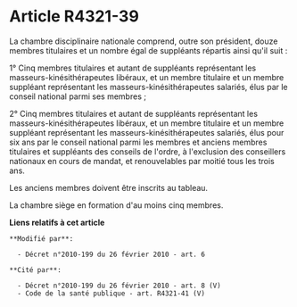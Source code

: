 # Article R4321-39

La chambre disciplinaire nationale comprend, outre son président, douze membres titulaires et un nombre égal de suppléants
répartis ainsi qu'il suit :

1° Cinq membres titulaires et autant de suppléants représentant les masseurs-kinésithérapeutes libéraux, et un membre
titulaire et un membre suppléant représentant les masseurs-kinésithérapeutes salariés, élus par le conseil national parmi ses
membres ;

2° Cinq membres titulaires et autant de suppléants représentant les masseurs-kinésithérapeutes libéraux, et un membre
titulaire et un membre suppléant représentant les masseurs-kinésithérapeutes salariés, élus pour six ans par le conseil
national parmi les membres et anciens membres titulaires et suppléants des conseils de l'ordre, à l'exclusion des conseillers
nationaux en cours de mandat, et renouvelables par moitié tous les trois ans.

Les anciens membres doivent être inscrits au tableau.

La chambre siège en formation d'au moins cinq membres.

**Liens relatifs à cet article**

	**Modifié par**:

	  - Décret n°2010-199 du 26 février 2010 - art. 6

	**Cité par**:

	  - Décret n°2010-199 du 26 février 2010 - art. 8 (V)
	  - Code de la santé publique - art. R4321-41 (V)
